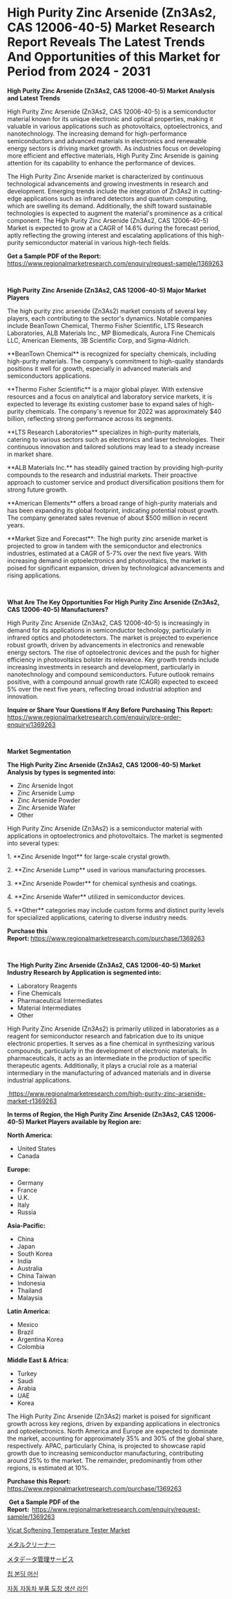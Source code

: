 <p><h1>High Purity Zinc Arsenide (Zn3As2, CAS 12006-40-5) Market Research Report Reveals The Latest Trends And Opportunities of this Market for Period from 2024 - 2031</h1></p><p><strong>High Purity Zinc Arsenide (Zn3As2, CAS 12006-40-5) Market Analysis and Latest Trends</strong></p>
<p><p>High Purity Zinc Arsenide (Zn3As2, CAS 12006-40-5) is a semiconductor material known for its unique electronic and optical properties, making it valuable in various applications such as photovoltaics, optoelectronics, and nanotechnology. The increasing demand for high-performance semiconductors and advanced materials in electronics and renewable energy sectors is driving market growth. As industries focus on developing more efficient and effective materials, High Purity Zinc Arsenide is gaining attention for its capability to enhance the performance of devices.</p><p>The High Purity Zinc Arsenide market is characterized by continuous technological advancements and growing investments in research and development. Emerging trends include the integration of Zn3As2 in cutting-edge applications such as infrared detectors and quantum computing, which are swelling its demand. Additionally, the shift toward sustainable technologies is expected to augment the material's prominence as a critical component. The High Purity Zinc Arsenide (Zn3As2, CAS 12006-40-5) Market is expected to grow at a CAGR of 14.6% during the forecast period, aptly reflecting the growing interest and escalating applications of this high-purity semiconductor material in various high-tech fields.</p></p>
<p><strong>Get a Sample PDF of the Report:&nbsp;</strong> <a href="https://www.regionalmarketresearch.com/enquiry/request-sample/1369263">https://www.regionalmarketresearch.com/enquiry/request-sample/1369263</a></p>
<p>&nbsp;</p>
<p><strong>High Purity Zinc Arsenide (Zn3As2, CAS 12006-40-5) Major Market Players</strong></p>
<p><p>The high purity zinc arsenide (Zn3As2) market consists of several key players, each contributing to the sector's dynamics. Notable companies include BeanTown Chemical, Thermo Fisher Scientific, LTS Research Laboratories, ALB Materials Inc., MP Biomedicals, Aurora Fine Chemicals LLC, American Elements, 3B Scientific Corp, and Sigma-Aldrich.</p><p>**BeanTown Chemical** is recognized for specialty chemicals, including high-purity materials. The company’s commitment to high-quality standards positions it well for growth, especially in advanced materials and semiconductors applications.</p><p>**Thermo Fisher Scientific** is a major global player. With extensive resources and a focus on analytical and laboratory service markets, it is expected to leverage its existing customer base to expand sales of high-purity chemicals. The company's revenue for 2022 was approximately $40 billion, reflecting strong performance across its segments.</p><p>**LTS Research Laboratories** specializes in high-purity materials, catering to various sectors such as electronics and laser technologies. Their continuous innovation and tailored solutions may lead to a steady increase in market share.</p><p>**ALB Materials Inc.** has steadily gained traction by providing high-purity compounds to the research and industrial markets. Their proactive approach to customer service and product diversification positions them for strong future growth.</p><p>**American Elements** offers a broad range of high-purity materials and has been expanding its global footprint, indicating potential robust growth. The company generated sales revenue of about $500 million in recent years.</p><p>**Market Size and Forecast**: The high purity zinc arsenide market is projected to grow in tandem with the semiconductor and electronics industries, estimated at a CAGR of 5-7% over the next five years. With increasing demand in optoelectronics and photovoltaics, the market is poised for significant expansion, driven by technological advancements and rising applications.</p></p>
<p>&nbsp;</p>
<p><strong>What Are The Key Opportunities For High Purity Zinc Arsenide (Zn3As2, CAS 12006-40-5) Manufacturers?</strong></p>
<p><p>High Purity Zinc Arsenide (Zn3As2, CAS 12006-40-5) is increasingly in demand for its applications in semiconductor technology, particularly in infrared optics and photodetectors. The market is projected to experience robust growth, driven by advancements in electronics and renewable energy sectors. The rise of optoelectronic devices and the push for higher efficiency in photovoltaics bolster its relevance. Key growth trends include increasing investments in research and development, particularly in nanotechnology and compound semiconductors. Future outlook remains positive, with a compound annual growth rate (CAGR) expected to exceed 5% over the next five years, reflecting broad industrial adoption and innovation.</p></p>
<p><strong>Inquire or Share Your Questions If Any Before Purchasing This Report:</strong> <a href="https://www.regionalmarketresearch.com/enquiry/pre-order-enquiry/1369263">https://www.regionalmarketresearch.com/enquiry/pre-order-enquiry/1369263</a></p>
<p>&nbsp;</p>
<p><strong>Market Segmentation</strong></p>
<p><strong>The High Purity Zinc Arsenide (Zn3As2, CAS 12006-40-5) Market Analysis by types is segmented into:</strong></p>
<p><ul><li>Zinc Arsenide Ingot</li><li>Zinc Arsenide Lump</li><li>Zinc Arsenide Powder</li><li>Zinc Arsenide Wafer</li><li>Other</li></ul></p>
<p><p>High Purity Zinc Arsenide (Zn3As2) is a semiconductor material with applications in optoelectronics and photovoltaics. The market is segmented into several types: </p><p>1. **Zinc Arsenide Ingot** for large-scale crystal growth. </p><p>2. **Zinc Arsenide Lump** used in various manufacturing processes. </p><p>3. **Zinc Arsenide Powder** for chemical synthesis and coatings. </p><p>4. **Zinc Arsenide Wafer** utilized in semiconductor devices. </p><p>5. **Other** categories may include custom forms and distinct purity levels for specialized applications, catering to diverse industry needs.</p></p>
<p><strong>Purchase this Report:&nbsp;</strong><a href="https://www.regionalmarketresearch.com/purchase/1369263">https://www.regionalmarketresearch.com/purchase/1369263</a></p>
<p>&nbsp;</p>
<p><strong>The High Purity Zinc Arsenide (Zn3As2, CAS 12006-40-5) Market Industry Research by Application is segmented into:</strong></p>
<p><ul><li>Laboratory Reagents</li><li>Fine Chemicals</li><li>Pharmaceutical Intermediates</li><li>Material Intermediates</li><li>Other</li></ul></p>
<p><p>High Purity Zinc Arsenide (Zn3As2) is primarily utilized in laboratories as a reagent for semiconductor research and fabrication due to its unique electronic properties. It serves as a fine chemical in synthesizing various compounds, particularly in the development of electronic materials. In pharmaceuticals, it acts as an intermediate in the production of specific therapeutic agents. Additionally, it plays a crucial role as a material intermediary in the manufacturing of advanced materials and in diverse industrial applications.</p></p>
<p><a href="https://www.regionalmarketresearch.com/high-purity-zinc-arsenide-market-r1369263">&nbsp;https://www.regionalmarketresearch.com/high-purity-zinc-arsenide-market-r1369263</a></p>
<p><strong>In terms of Region, the High Purity Zinc Arsenide (Zn3As2, CAS 12006-40-5) Market Players available by Region are:</strong></p>
<p>
    <p> <strong> North America: </strong>
        <ul>
            <li>United States</li>
            <li>Canada</li>
        </ul>
        </p> 
    <p> <strong> Europe: </strong>
        <ul>
            <li>Germany</li>
            <li>France</li>
            <li>U.K.</li>
            <li>Italy</li>
            <li>Russia</li>
        </ul>
        </p> 
    <p> <strong> Asia-Pacific: </strong>
        <ul>
            <li>China</li>
            <li>Japan</li>
            <li>South Korea</li>
            <li>India</li>
            <li>Australia</li>
            <li>China Taiwan</li>
            <li>Indonesia</li>
            <li>Thailand</li>
            <li>Malaysia</li>
        </ul>
        </p> 
    <p> <strong> Latin America: </strong>
        <ul>
            <li>Mexico</li>
            <li>Brazil</li>
            <li>Argentina Korea</li>
            <li>Colombia</li>
        </ul>
        </p> 
    <p> <strong> Middle East & Africa: </strong>
        <ul>
            <li>Turkey</li>
            <li>Saudi</li>
            <li>Arabia</li>
            <li>UAE</li>
            <li>Korea</li>
        </ul>
    </p>
    </p>
<p><p>The High Purity Zinc Arsenide (Zn3As2) market is poised for significant growth across key regions, driven by expanding applications in electronics and optoelectronics. North America and Europe are expected to dominate the market, accounting for approximately 35% and 30% of the global share, respectively. APAC, particularly China, is projected to showcase rapid growth due to increasing semiconductor manufacturing, contributing around 25% to the market. The remainder, predominantly from other regions, is estimated at 10%.</p></p>
<p><strong>Purchase this Report: </strong><a href="https://www.regionalmarketresearch.com/purchase/1369263">https://www.regionalmarketresearch.com/purchase/1369263</a></p>
<p>&nbsp;<strong>Get a Sample PDF of the Report:&nbsp;&nbsp;</strong><a href="https://www.regionalmarketresearch.com/enquiry/request-sample/1369263">https://www.regionalmarketresearch.com/enquiry/request-sample/1369263</a></p>
<p><strong></strong></p>
<p><p><a href="https://www.linkedin.com/pulse/global-vicat-softening-temperature-tester-market-status-2024-v0ryf?trackingId=0e9rPr4GRFW%2BIuZSvRtVlA%3D%3D">Vicat Softening Temperature Tester Market</a></p><p><a href="https://medium.com/@qirvhhyf42/%E9%87%91%E5%B1%9E%E3%82%AF%E3%83%AA%E3%83%BC%E3%83%8A%E3%83%BC%E5%B8%82%E5%A0%B4%E3%81%AE%E7%8F%BE%E5%9C%A8%E3%81%A8%E5%B0%86%E6%9D%A5%E3%81%AE%E8%A6%8B%E9%80%9A%E3%81%97%E3%81%AF-%E5%B8%82%E5%A0%B4%E5%88%86%E6%9E%90%E3%81%A8%E4%BB%8A%E5%BE%8C%E3%81%AE%E6%96%B9%E5%90%91%E6%80%A7-2024%E5%B9%B4-2031%E5%B9%B4-a5736ead2701?postPublishedType=repub">メタルクリーナー</a></p><p><a href="https://medium.com/@qirvhhyf42/%E3%83%A1%E3%82%BF%E3%83%87%E3%83%BC%E3%82%BF%E7%AE%A1%E7%90%86%E3%82%B5%E3%83%BC%E3%83%93%E3%82%B9%E5%B8%82%E5%A0%B4%E3%81%AE%E6%A6%82%E8%A6%81-%E5%9C%B0%E5%9F%9F%E3%81%AE%E8%A6%8B%E9%80%9A%E3%81%97%E3%81%A8%E3%83%A1%E3%82%BF%E3%83%87%E3%83%BC%E3%82%BF%E7%AE%A1%E7%90%86%E3%82%B5%E3%83%BC%E3%83%93%E3%82%B9%E5%B8%82%E5%A0%B4%E3%81%AB%E3%81%8A%E3%81%91%E3%82%8B%E7%AB%B6%E4%BA%89%E6%88%A6%E7%95%A5-2024%E5%B9%B4%E3%81%8B%E3%82%892031%E5%B9%B4%E3%81%BE%E3%81%A7%E3%81%AE%E6%9C%9F%E9%96%93%E3%81%AB%E3%81%8A%E3%81%84%E3%81%A6%E5%B9%B4%E5%B9%B3%E5%9D%87%E6%88%90%E9%95%B7%E7%8E%87-cagr-11-7-%E3%81%A7%E6%88%90%E9%95%B7%E3%81%99%E3%82%8B%E3%81%93%E3%81%A8%E3%81%8C%E4%BA%88%E6%B8%AC%E3%81%95%E3%82%8C%E3%81%A6%E3%81%84%E3%81%BE%E3%81%99-00efd7c69dd4">メタデータ管理サービス</a></p><p><a href="https://medium.com/@owenhamiytll568745/%EC%B9%A9-%EB%B3%B8%EB%94%A9-%EA%B8%B0%EA%B3%84-%EC%8B%9C%EC%9E%A5-%EC%A0%84-%EC%84%B8%EA%B3%84-%EB%B0%8F-%EC%A7%80%EC%97%AD-%EB%B6%84%EC%84%9D-%EC%B5%9C%EC%A2%85-%EC%82%AC%EC%9A%A9%EC%9E%90-%EC%A0%9C%ED%92%88-%EB%B0%8F-%EC%A7%80%EC%97%AD%EC%97%90-%EB%8C%80%ED%95%9C-%EC%A7%91%EC%A4%91-%EB%B6%84%EC%84%9D-%EB%B0%8F-%EC%98%88%EC%B8%A1-2024-2031-b11bc7295f0b?postPublishedType=repub">칩 본딩 머신</a></p><p><a href="https://medium.com/@owenhamiytll568745/%EC%8B%9C%EC%9E%A5-%ED%86%B5%EC%B0%B0%EB%A0%A5-%EA%B8%80%EB%A1%9C%EB%B2%8C-%EC%9E%90%EB%8F%99%ED%99%94-%EC%9E%90%EB%8F%99%EC%B0%A8-%EB%B6%80%ED%92%88-%EB%8F%84%EC%9E%A5-%EC%83%9D%EC%82%B0-%EB%9D%BC%EC%9D%B8-%EC%8B%9C%EC%9E%A5-%EC%A0%84%EB%A7%9D-%EB%B0%8F-%ED%98%81%EC%8B%A0-%ED%8A%B8%EB%A0%8C%EB%93%9C-2024-2031-4d5851ff9f9f?postPublishedType=repub">자동 자동차 부품 도장 생산 라인</a></p></p>